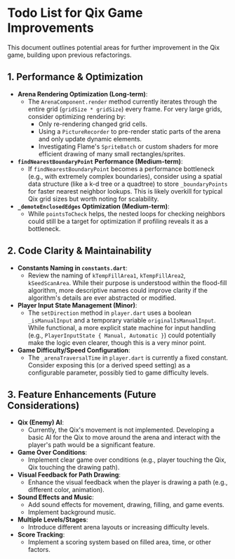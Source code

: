 # Todo List for Qix Game Improvements

This document outlines potential areas for further improvement in the Qix game, building upon previous refactorings.

## 1. Performance & Optimization

-   **Arena Rendering Optimization (Long-term)**:
    -   The `ArenaComponent.render` method currently iterates through the entire grid (`gridSize * gridSize`) every frame. For very large grids, consider optimizing rendering by:
        -   Only re-rendering changed grid cells.
        -   Using a `PictureRecorder` to pre-render static parts of the arena and only update dynamic elements.
        -   Investigating Flame's `SpriteBatch` or custom shaders for more efficient drawing of many small rectangles/sprites.
-   **`findNearestBoundaryPoint` Performance (Medium-term)**:
    -   If `findNearestBoundaryPoint` becomes a performance bottleneck (e.g., with extremely complex boundaries), consider using a spatial data structure (like a k-d tree or a quadtree) to store `_boundaryPoints` for faster nearest neighbor lookups. This is likely overkill for typical Qix grid sizes but worth noting for scalability.
-   **`_demoteEnclosedEdges` Optimization (Medium-term)**:
    -   While `pointsToCheck` helps, the nested loops for checking neighbors could still be a target for optimization if profiling reveals it as a bottleneck.

## 2. Code Clarity & Maintainability

-   **Constants Naming in `constants.dart`**:
    -   Review the naming of `kTempFillArea1`, `kTempFillArea2`, `kSeedScanArea`. While their purpose is understood within the flood-fill algorithm, more descriptive names could improve clarity if the algorithm's details are ever abstracted or modified.
-   **Player Input State Management (Minor)**:
    -   The `setDirection` method in `player.dart` uses a boolean `_isManualInput` and a temporary variable `originalIsManualInput`. While functional, a more explicit state machine for input handling (e.g., `PlayerInputState { Manual, Automatic }`) could potentially make the logic even clearer, though this is a very minor point.
-   **Game Difficulty/Speed Configuration**:
    -   The `_arenaTraversalTime` in `player.dart` is currently a fixed constant. Consider exposing this (or a derived speed setting) as a configurable parameter, possibly tied to game difficulty levels.

## 3. Feature Enhancements (Future Considerations)

-   **Qix (Enemy) AI**:
    -   Currently, the Qix's movement is not implemented. Developing a basic AI for the Qix to move around the arena and interact with the player's path would be a significant feature.
-   **Game Over Conditions**:
    -   Implement clear game over conditions (e.g., player touching the Qix, Qix touching the drawing path).
-   **Visual Feedback for Path Drawing**:
    -   Enhance the visual feedback when the player is drawing a path (e.g., different color, animation).
-   **Sound Effects and Music**:
    -   Add sound effects for movement, drawing, filling, and game events.
    -   Implement background music.
-   **Multiple Levels/Stages**:
    -   Introduce different arena layouts or increasing difficulty levels.
-   **Score Tracking**:
    -   Implement a scoring system based on filled area, time, or other factors.
